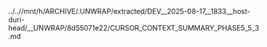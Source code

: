 ../..//mnt/h/ARCHIVE/.UNWRAP/extracted/DEV__2025-08-17__1833__host-duri-head/__UNWRAP/8d55071e22/CURSOR_CONTEXT_SUMMARY_PHASE5_5_3.md